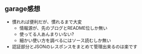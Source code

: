 ## garage感想

* 慣れれば便利だが、慣れるまで大変
  * 情報源が、先のブログとREADME位しか無い
  * 使ってる人あんまりいない?
  * 細かい使い方を調べるにはソース読むしか無い
* 認証部分とJSONのレスポンスをまとめて管理出来るのは楽です
